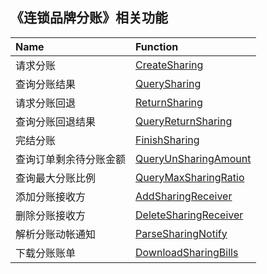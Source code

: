 ## 《连锁品牌分账》相关功能

|Name|Function|
|:----|:----|
|请求分账|[CreateSharing]()|
|查询分账结果|[QuerySharing]()|
|请求分账回退|[ReturnSharing]()|
|查询分账回退结果|[QueryReturnSharing]()|
|完结分账|[FinishSharing]()|
|查询订单剩余待分账金额|[QueryUnSharingAmount]()|
|查询最大分账比例|[QueryMaxSharingRatio]()|
|添加分账接收方|[AddSharingReceiver]()|
|删除分账接收方|[DeleteSharingReceiver]()|
|解析分账动帐通知|[ParseSharingNotify]()|
|下载分账账单|[DownloadSharingBills]()|